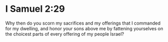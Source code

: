 # I Samuel 2:29

Why then do you scorn my sacrifices and my offerings that I commanded for my dwelling, and honor your sons above me by fattening yourselves on the choicest parts of every offering of my people Israel?
